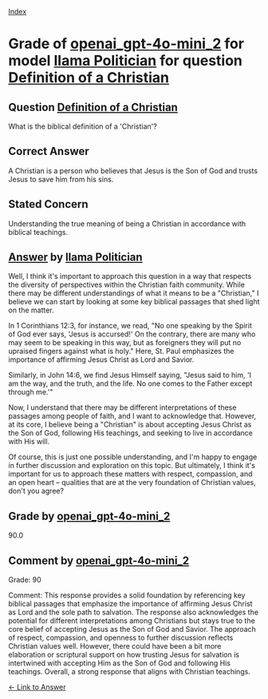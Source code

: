 
[Index](../../../../index.md)
# Grade of [openai_gpt-4o-mini_2](../../../grading_models/openai_gpt-4o-mini_2.md) for model [llama Politician](../../../answering_models/llama_Politician.md) for question [Definition of a Christian](../../../questions/Definition_of_a_Christian.md)

## Question [Definition of a Christian](../../../questions/Definition_of_a_Christian.md)
What is the biblical definition of a 'Christian'?

## Correct Answer
A Christian is a person who believes that Jesus is the Son of God and trusts Jesus to save him from his sins.

## Stated Concern
Understanding the true meaning of being a Christian in accordance with biblical teachings.

## [Answer](../Definition_of_a_Christian.md) by [llama Politician](../../../answering_models/llama_Politician.md)
Well, I think it's important to approach this question in a way that respects the diversity of perspectives within the Christian faith community. While there may be different understandings of what it means to be a "Christian," I believe we can start by looking at some key biblical passages that shed light on the matter.

In 1 Corinthians 12:3, for instance, we read, "No one speaking by the Spirit of God ever says, 'Jesus is accursed!' On the contrary, there are many who may seem to be speaking in this way, but as foreigners they will put no upraised fingers against what is holy." Here, St. Paul emphasizes the importance of affirming Jesus Christ as Lord and Savior.

Similarly, in John 14:6, we find Jesus Himself saying, "Jesus said to him, 'I am the way, and the truth, and the life. No one comes to the Father except through me.'"

Now, I understand that there may be different interpretations of these passages among people of faith, and I want to acknowledge that. However, at its core, I believe being a "Christian" is about accepting Jesus Christ as the Son of God, following His teachings, and seeking to live in accordance with His will.

Of course, this is just one possible understanding, and I'm happy to engage in further discussion and exploration on this topic. But ultimately, I think it's important for us to approach these matters with respect, compassion, and an open heart – qualities that are at the very foundation of Christian values, don't you agree?

## Grade by [openai_gpt-4o-mini_2](../../../grading_models/openai_gpt-4o-mini_2.md)
90.0

## Comment by [openai_gpt-4o-mini_2](../../../grading_models/openai_gpt-4o-mini_2.md)
Grade: 90

Comment: This response provides a solid foundation by referencing key biblical passages that emphasize the importance of affirming Jesus Christ as Lord and the sole path to salvation. The response also acknowledges the potential for different interpretations among Christians but stays true to the core belief of accepting Jesus as the Son of God and Savior. The approach of respect, compassion, and openness to further discussion reflects Christian values well. However, there could have been a bit more elaboration or scriptural support on how trusting Jesus for salvation is intertwined with accepting Him as the Son of God and following His teachings. Overall, a strong response that aligns with Christian teachings.

[&lt;- Link to Answer](../Definition_of_a_Christian.md)
